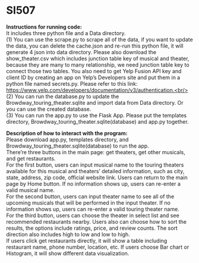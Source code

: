 # SI507
<b>Instructions for running code:</b><br/>
It includes three python file and a Data directory.<br/> 
(1)	You can use the scrape.py to scrape all of the data, if you want to update the data, you can delete the cache.json and re-run this python file, it will generate 4 json into data directory. Please also download the show_theater.csv which includes junction table key of musical and theater, because they are many to many relationship, we need junction table key to connect those two tables. You also need to get Yelp Fusion API key and client ID by creating an app on Yelp’s Developers site and put them in a python file named secrets.py. Please refer to this link: https://www.yelp.com/developers/documentation/v3/authentication.<br/> 
(2)	You can run the database.py to update the Browdway_touring_theater.sqlite and import data from Data directory. Or you can use the created database.<br/> 
(3)	You can run the app.py to use the Flask App. Please put the templates directory, Browdway_touring_theater.sqlite(database) and app.py together.<br/> 


<b>Description of how to interact with the program:</b><br/> 
Please download app.py, templates directory, and Browdway_touring_theater.sqlite(database) to run the app. <br/> 
There’re three buttons in the main page: get theaters, get other musicals, and get restaurants.<br/> 
For the first button, users can input musical name to the touring theaters available for this musical and theaters’ detailed information, such as city, state, address, zip code, official website link. Users can return to the main page by Home button. If no information shows up, users can re-enter a valid musical name.<br/> 
For the second button, users can input theater name to see all of the upcoming musicals that will be performed in the input theater. If no information shows up, users can  re-enter a valid touring theater name.<br/> 
For the third button, users can choose the theater in select list and see recommended restaurants nearby. Users also can choose how to sort the results, the options include ratings, price, and review counts. The sort direction also includes high to low and low to high. <br/> 
If users click get restaurants directly, it will show a table including restaurant name, phone number, location, etc. If users choose Bar chart or Histogram, it will show different data visualization.
